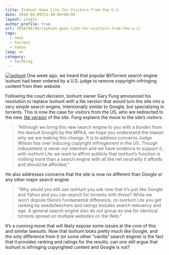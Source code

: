 ```yaml
---
title: Isohunt Goes Lite for Visitors From the U.S.
date: 2010-04-09T23:49:00+00:00
layout: single
author_profile: true
url: 2010/04/09/isohunt-goes-lite-for-visitors-from-the-u-s/
tags:
  - news
  - Torrent
  - Yahoo
lang: en
category: 
  - techblog
---
```

[![isohunt](http://lh3.ggpht.com/_vaUVXcmC3OI/S7-2GP3j2FI/AAAAAAAAB5A/owg8LzVhfjc/isohunt_thumb%5B2%5D.jpg?imgmax=800 "isohunt")](http://lh3.ggpht.com/_vaUVXcmC3OI/S7-2ELODGNI/AAAAAAAAB48/fx1y7YSQU28/s1600-h/isohunt%5B4%5D.jpg) One week ago, we heard that popular BitTorrent search engine Isohunt had been ordered by a U.S. judge to remove copyright-infringing content from their website. 

Following the court decision, Isohunt owner Gary Fung announced his resolution to replace Isohunt with a lite version that would turn the site into a very simple search engine, intentionally similar to Google, but specializing in torrents. This is now the case for visitors from the US, who are redirected to the new, [lite version](http://isohunt.hk/lite/) of the site. Fung explains the move to the site’s visitors: 

> “Although we bring this new search engine to you with a burden from the lawsuit brought by the MPAA, we hope you understand the reason why we are making this change. It is to address concerns Judge Wilson has over inducing copyright infringement in the US. Though inducement is never our intention and we have evidence to support it, with isoHunt Lite we want to affirm publicly that isoHunt’s function is nothing more than a search engine with all the net neutrality it affords and should be afforded.”

He also addresses concerns that the site is now no different than Google or any other major search engine. 

> “Why would you still use isoHunt you ask now that it’s just like Google and Yahoo and you can search for torrents with those? While we won’t dispute there’s fundamental difference, on isoHunt Lite you get ranking by seeds/leechers and ratings besides search relevancy and age. A general search engine also do not group as one for identical torrents spread on multiple websites on the Web.”

It’s a cunning move that will likely expose some issues at the core of this and similar lawsuits. Now that Isohunt looks pretty much like Google, and the only difference from it (or some other “vanilla” search engine) is the fact that it provides ranking and ratings for the results, can one still argue that Isohunt is infringing copyrighted content and Google is not?